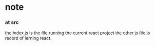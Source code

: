 # note 
### at src
the index.js is the file running the current react project
the other js file is record of lerning react.

